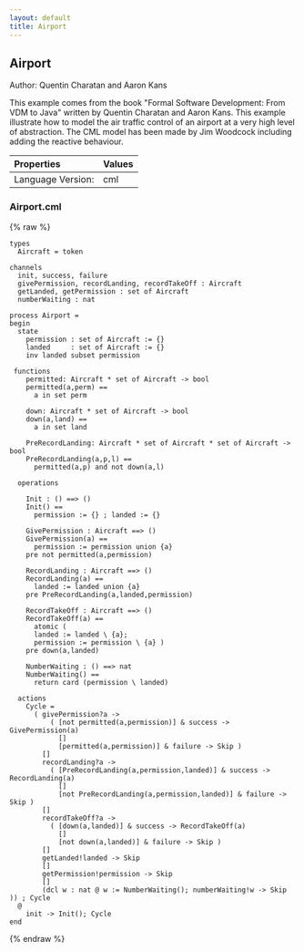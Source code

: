 ```yaml
---
layout: default
title: Airport
---
```


## Airport
Author: Quentin Charatan and Aaron Kans


This example comes from the book "Formal Software Development: From VDM to Java" written by Quentin Charatan and Aaron Kans. This example illustrate how to model the air traffic control of an airport at a very high level of abstraction. The CML model has been made by Jim Woodcock including adding the reactive behaviour. 



| Properties | Values          |
| :------------ | :---------- |
|Language Version:| cml|


### Airport.cml

{% raw %}
~~~
types
  Aircraft = token

channels
  init, success, failure
  givePermission, recordLanding, recordTakeOff : Aircraft
  getLanded, getPermission : set of Aircraft
  numberWaiting : nat

process Airport =
begin
  state
    permission : set of Aircraft := {}
    landed     : set of Aircraft := {}
    inv landed subset permission
  
 functions  
    permitted: Aircraft * set of Aircraft -> bool
    permitted(a,perm) ==
      a in set perm
      
    down: Aircraft * set of Aircraft -> bool
    down(a,land) ==
      a in set land
      
    PreRecordLanding: Aircraft * set of Aircraft * set of Aircraft -> bool
    PreRecordLanding(a,p,l) ==
      permitted(a,p) and not down(a,l)

  operations

    Init : () ==> ()
    Init() ==
      permission := {} ; landed := {}

    GivePermission : Aircraft ==> ()
    GivePermission(a) ==
      permission := permission union {a}
    pre not permitted(a,permission)

    RecordLanding : Aircraft ==> ()
    RecordLanding(a) ==
      landed := landed union {a}
    pre PreRecordLanding(a,landed,permission)

    RecordTakeOff : Aircraft ==> ()
    RecordTakeOff(a) ==
      atomic (
      landed := landed \ {a};
      permission := permission \ {a} )
    pre down(a,landed)

    NumberWaiting : () ==> nat
    NumberWaiting() ==
      return card (permission \ landed)

  actions
    Cycle =
      ( givePermission?a -> 
          ( [not permitted(a,permission)] & success -> GivePermission(a)
            []
            [permitted(a,permission)] & failure -> Skip )
        []
        recordLanding?a ->
          ( [PreRecordLanding(a,permission,landed)] & success -> RecordLanding(a)
            []
            [not PreRecordLanding(a,permission,landed)] & failure -> Skip )
        []
        recordTakeOff?a ->
          ( [down(a,landed)] & success -> RecordTakeOff(a)
            []
            [not down(a,landed)] & failure -> Skip )
        []
        getLanded!landed -> Skip
        []
        getPermission!permission -> Skip
        []
        (dcl w : nat @ w := NumberWaiting(); numberWaiting!w -> Skip )) ; Cycle
  @
    init -> Init(); Cycle
end
~~~
{% endraw %}

